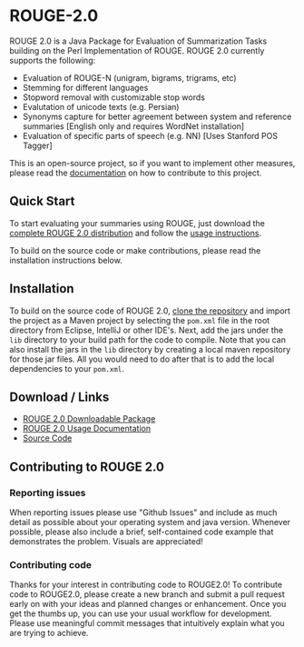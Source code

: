 # ROUGE-2.0
ROUGE 2.0 is a Java Package for Evaluation of Summarization Tasks building on the Perl Implementation of ROUGE. ROUGE 2.0 currently supports the following:

- Evaluation of ROUGE-N (unigram, bigrams, trigrams, etc)
- Stemming for different languages
- Stopword removal with customizable stop words
- Evalutation of unicode texts (e.g. Persian)
- Synonyms capture for better agreement between system and reference summaries [English only and requires WordNet installation]
- Evaluation of specific parts of speech (e.g. NN) [Uses Stanford POS Tagger]

This is an open-source project, so if you want to implement other measures, please read the [documentation](#contributing-to-rouge20) on how to contribute to this project.  

## Quick Start
To start evaluating your summaries using ROUGE, just download the [complete ROUGE 2.0 distribution](distribute/downloads) and follow the [usage instructions](http://www.rxnlp.com/rouge-2-0-usage-documentation/).

To build on the source code or make contributions, please read the installation instructions below.

## Installation

To build on the source code of ROUGE 2.0, [clone the repository](https://github.com/RxNLP/ROUGE-2.0.git) and import the project as a Maven project by selecting the `pom.xml` file in the root directory from Eclipse, IntelliJ or other IDE's. Next, add the jars under the `lib` directory to your build path for the code to compile. Note that you can also install the jars in the `lib` directory by creating a local maven repository for those jar files. All you would need to do after that is to add the local dependencies to your `pom.xml`.

## Download / Links
- [ROUGE 2.0 Downloadable Package](https://github.com/RxNLP/ROUGE-2.0/raw/master/distribute/rouge2.0-0.2-distribute.zip)
- [ROUGE 2.0 Usage Documentation]()
- [Source Code](https://github.com/RxNLP/ROUGE-2.0)

## Contributing to ROUGE 2.0

### Reporting issues

When reporting issues please use "Github Issues" and include as much detail as possible about your operating system and java version. Whenever possible, please also include a brief, self-contained code example that demonstrates the problem. Visuals are appreciated!

### Contributing code

Thanks for your interest in contributing code to ROUGE2.0! To contribute code to ROUGE2.0, please create a new branch and submit a pull request early on with your ideas and planned changes or enhancement. Once you get the thumbs up, you can use your usual workflow for development. Please use meaningful commit messages that intuitively explain what you are trying to achieve.   
